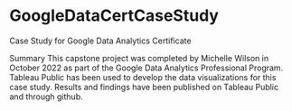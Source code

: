 # GoogleDataCertCaseStudy
Case Study for Google Data Analytics Certificate

Summary
This capstone project was completed by Michelle Wilson in October 2022 as part of the Google Data Analytics Professional Program. Tableau Public has been used to develop the data visualizations for this case study. Results and findings have been published on Tableau Public and through github.
